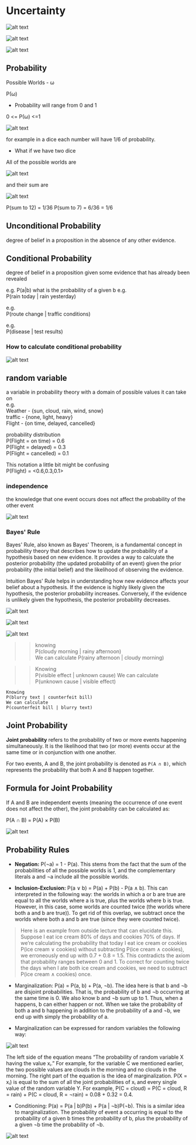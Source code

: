 # Uncertainty

![alt text](image-44.png)

![alt text](image-45.png)

![alt text](image-46.png)

## Probability

Possible Worlds - ω

P(ω)

* Probability will range from 0 and 1

0 <= P(ω) <=1

![alt text](image-47.png)

for example in a dice each number will have 1/6 of probability.

* What if we have two dice

All of the possible worlds are

![alt text](image-48.png)

and their sum are

![alt text](image-49.png)

P(sum to 12) = 1/36
P(sum to 7) = 6/36 = 1/6

## Unconditional Probability

degree of belief in a proposition in the absence of any other evidence.

## Conditional Probability

degree of belief in a proposition given some evidence that has already been revealed

e.g. P(a|b)
what is the probability of a given b
e.g.  
P(rain today | rain yesterday)

e.g.  
P(route change | traffic conditions)

e.g.  
P(disease | test results)

### How to calculate conditional probability

![alt text](image-50.png)

## random variable

a variable in probability theory with a domain of possible values it can take on  
e.g.  
Weather - {sun, cloud, rain, wind, snow}  
traffic - {none, light, heavy}  
Flight - {on time, delayed, cancelled}  

probability distribution  
P(Flight = on time) = 0.6  
P(Flight = delayed) = 0.3  
P(Flight = cancelled) = 0.1

This notation a little bit might be confusing  
P(Flight) = <0.6,0.3,0.1>

### independence

the knowledge that one event occurs does
not affect the probability of the other event

![alt text](image-52.png)

### Bayes' Rule
Bayes' Rule, also known as Bayes' Theorem, is a fundamental concept in probability theory that describes how to update the probability of a hypothesis based on new evidence. It provides a way to calculate the posterior probability (the updated probability of an event) given the prior probability (the initial belief) and the likelihood of observing the evidence.

Intuition
Bayes' Rule helps in understanding how new evidence affects your belief about a hypothesis. If the evidence is highly likely given the hypothesis, the posterior probability increases. Conversely, if the evidence is unlikely given the hypothesis, the posterior probability decreases.

![alt text](image-53.png)

![alt text](image-55.png)

![alt text](image-56.png)

>> knowing  
P(cloudy morning | rainy afternoon)  
We can calculate
P(rainy afternoon | cloudy morning)  

>> Knowing  
P(visible effect | unknown cause)
We can calculate  
P(unknown cause | visible effect)

```
Knowing
P(blurry text | counterfeit bill)
We can calculate
P(counterfeit bill | blurry text)
```

## Joint Probability

**Joint probability** refers to the probability of two or more events happening simultaneously. It is the likelihood that two (or more) events occur at the same time or in conjunction with one another.

For two events, A and B, the joint probability is denoted as `P(A ∩ B)`, which represents the probability that both A and B happen together.

## Formula for Joint Probability

If A and B are independent events (meaning the occurrence of one event does not affect the other), the joint probability can be calculated as:

P(A ∩ B) = P(A) × P(B)



![alt text](image-57.png)

## Probability Rules

* **Negation:** P(¬a) = 1 - P(a). This stems from the fact that the sum of the probabilities of all the possible worlds is 1, and the complementary literals a and ¬a include all the possible worlds.

* **Inclusion-Exclusion:** P(a ∨ b) = P(a) + P(b) - P(a ∧ b). This can interpreted in the following way: the worlds in which a or b are true are equal to all the worlds where a is true, plus the worlds where b is true. However, in this case, some worlds are counted twice (the worlds where both a and b are true)). To get rid of this overlap, we subtract once the worlds where both a and b are true (since they were counted twice).

> Here is an example from outside lecture that can elucidate this. Suppose I eat ice cream 80% of days and cookies 70% of days. If we’re calculating the probability that today I eat ice cream or cookies P(ice cream ∨ cookies) without subtracting P(ice cream ∧ cookies), we erroneously end up with 0.7 + 0.8 = 1.5. This contradicts the axiom that probability ranges between 0 and 1. To correct for counting twice the days when I ate both ice cream and cookies, we need to subtract P(ice cream ∧ cookies) once.

* Marginalization: P(a) = P(a, b) + P(a, ¬b). The idea here is that b and ¬b are disjoint probabilities. That is, the probability of b and ¬b occurring at the same time is 0. We also know b and ¬b sum up to 1. Thus, when a happens, b can either happen or not. When we take the probability of both a and b happening in addition to the probability of a and ¬b, we end up with simply the probability of a.

* Marginalization can be expressed for random variables the following way:

![alt text](image-58.png)

The left side of the equation means “The probability of random variable X having the value xᵢ.” For example, for the variable C we mentioned earlier, the two possible values are clouds in the morning and no clouds in the morning. The right part of the equation is the idea of marginalization. P(X = xᵢ) is equal to the sum of all the joint probabilities of xᵢ and every single value of the random variable Y. For example, P(C = cloud) = P(C = cloud, R = rain) + P(C = cloud, R = ¬rain) = 0.08 + 0.32 = 0.4.

* Conditioning: P(a) = P(a | b)P(b) + P(a | ¬b)P(¬b). This is a similar idea to marginalization. The probability of event a occurring is equal to the probability of a given b times the probability of b, plus the probability of a given ¬b time the probability of ¬b.

![alt text](image-59.png)